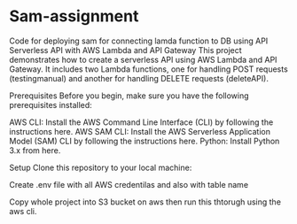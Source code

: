 # Sam-assignment
Code for deploying sam for connecting lamda function to DB using API
Serverless API with AWS Lambda and API Gateway
This project demonstrates how to create a serverless API using AWS Lambda and API Gateway. It includes two Lambda functions, one for handling POST requests (testingmanual) and another for handling DELETE requests (deleteAPI).

Prerequisites
Before you begin, make sure you have the following prerequisites installed:

AWS CLI: Install the AWS Command Line Interface (CLI) by following the instructions here.
AWS SAM CLI: Install the AWS Serverless Application Model (SAM) CLI by following the instructions here.
Python: Install Python 3.x from here.

Setup
Clone this repository to your local machine:

Create .env file with all AWS credentilas and also with table name

Copy whole project into S3 bucket on aws then run this thtorugh using the aws cli.

